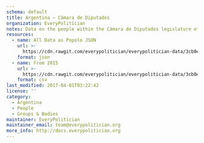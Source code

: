 ```yaml
---
schema: default
title: Argentina — Cámara de Diputados
organization: EveryPolitician
notes: Data on the people within the Cámara de Diputados legislature of Argentina.
resources:
  - name: All Data as Popolo JSON
    url: >-
      https://cdn.rawgit.com/everypolitician/everypolitician-data/3cb0ea8ae78938bcb6ec4ea63247f5a1cf097757/data/Argentina/Diputados/ep-popolo-v1.0.json
    format: json
  - name: From 2015
    url: >-
      https://cdn.rawgit.com/everypolitician/everypolitician-data/3cb0ea8ae78938bcb6ec4ea63247f5a1cf097757/data/Argentina/Diputados/term-133.csv
    format: csv
last_modified: 2017-04-01T03:22:42
license: ''
category:
  - Argentina
  - People
  - Groups & Bodies
maintainer: EveryPolitician
maintainer_email: team@everypolitician.org
more_info: http://docs.everypolitician.org
---
```

